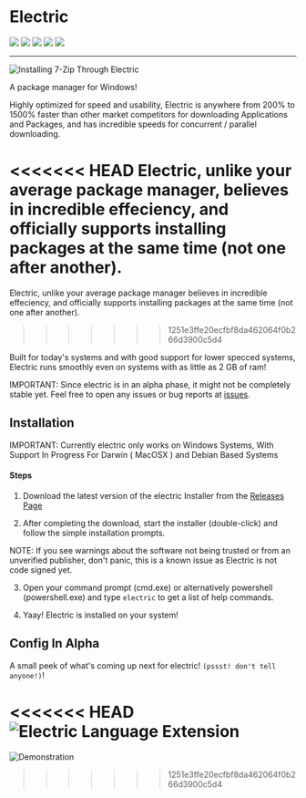 # Electric

<img src="https://img.shields.io/github/v/tag/TheBossProSniper/Electric-Windows?color=green&label=electric&sort=semver"> <img src="https://img.shields.io/github/license/TheBossProSniper/Electric-Windows?color=pink"> <img src="https://img.shields.io/tokei/lines/github/TheBossProSniper/Electric-Windows?color=white&label=lines%20of%20code"> <img src="https://img.shields.io/github/languages/top/TheBossProSniper/Electric-Windows?color=%230xfffff"> <img src="https://img.shields.io/github/repo-size/TheBossProSniper/Electric?color=orange">
***

![Installing 7-Zip Through Electric]('https://github.com/XtremeDevX/Electric-Windows/blob/dev/assets/installation.gif?raw=true')


A package manager for Windows!

Highly optimized for speed and usability, Electric is anywhere from 200% to 1500% faster than other market competitors for downloading Applications and Packages, and has incredible speeds for concurrent / parallel downloading.

<<<<<<< HEAD
Electric, unlike your average package manager, believes in incredible effeciency, and officially supports installing packages at the same time (not one after another).
=======
Electric, unlike your average package manager believes in incredible effeciency, and officially supports installing packages at the same time (not one after another). 
>>>>>>> 1251e3ffe20ecfbf8da462064f0b266d3900c5d4

Built for today's systems and with good support for lower specced systems, Electric runs smoothly even on systems with as little as 2 GB of ram!

IMPORTANT: Since electric is in an alpha phase, it might not be completely stable yet. Feel free to open any issues or bug reports at [issues](https://github.com/TheBossProSniper/electric-windows/issues).

## Installation

IMPORTANT: Currently electric only works on Windows Systems, With Support In Progress For Darwin ( MacOSX ) and Debian Based Systems

#### Steps

1. Download the latest version of the electric Installer from the [Releases Page](https://github.com/TheBossProSniper/electric-windows/releases/tag/v1.0.0-alpha)

2. After completing the download, start the installer (double-click) and follow the simple installation prompts.

NOTE: If you see warnings about the software not being trusted or from an unverified publisher, don't panic, this is a known issue as Electric is not code signed yet.

3. Open your command prompt (cmd.exe) or alternatively powershell (powershell.exe) and type `electric` to get a list of help commands.

4. Yaay! Electric is installed on your system!

## Config In Alpha
A small peek of what's coming up next for electric! `(pssst! don't tell anyone!)`!

<<<<<<< HEAD
![Electric Language Extension](https://github.com/TheBossProSniper/Electric-Windows/blob/master/demostration.gif?raw=true)
=======
![Demonstration](https://github.com/XtremeDevX/Electric-Windows/blob/dev/assets/config-extension.gif?raw=true)
>>>>>>> 1251e3ffe20ecfbf8da462064f0b266d3900c5d4
